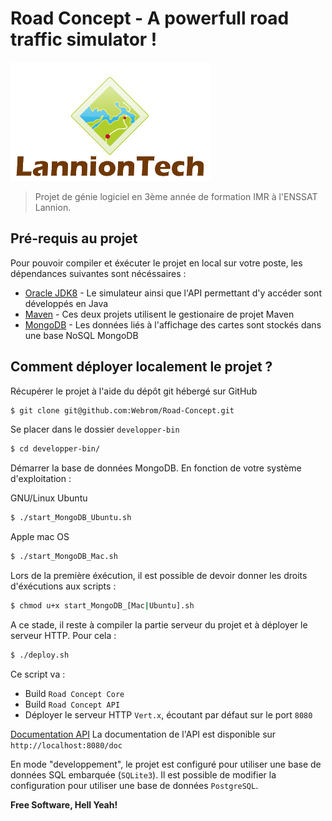 # Road Concept - A powerfull road traffic simulator !
![Powered by LannionTech](./misc/LannionTech.png)

> Projet de génie logiciel en 3ème année de formation IMR à l'ENSSAT Lannion.

## Pré-requis au projet
Pour pouvoir compiler et éxécuter le projet en local sur votre poste, les dépendances suivantes sont nécéssaires :
* [Oracle JDK8] - Le simulateur ainsi que l'API permettant d'y accéder sont développés en Java
* [Maven] - Ces deux projets utilisent le gestionaire de projet Maven
* [MongoDB] - Les données liés à l'affichage des cartes sont stockés dans une base NoSQL MongoDB

## Comment déployer localement le projet ?

Récupérer le projet à l'aide du dépôt git hébergé sur GitHub
```sh
$ git clone git@github.com:Webrom/Road-Concept.git
```
Se placer dans le dossier ```developper-bin```
```sh
$ cd developper-bin/
```
Démarrer la base de données MongoDB. En fonction de votre système d'exploitation :


GNU/Linux Ubuntu
```sh
$ ./start_MongoDB_Ubuntu.sh

```
Apple mac OS
```sh
$ ./start_MongoDB_Mac.sh
```
Lors de la première éxécution, il est possible de devoir donner les droits d'éxécutions aux scripts :
```sh
$ chmod u+x start_MongoDB_[Mac|Ubuntu].sh
```

A ce stade, il reste à compiler la partie serveur du projet et à déployer le serveur HTTP. Pour cela :
```sh
$ ./deploy.sh
```
Ce script va :
* Build ```Road Concept Core```
* Build ```Road Concept API```
* Déployer le serveur HTTP ```Vert.x```, écoutant par défaut sur le port ```8080```
    
[Documentation API] La documentation de l'API est disponible sur ```http://localhost:8080/doc```

En mode "developpement", le projet est configuré pour utiliser une base de données SQL embarquée (```SQLite3```). Il est possible de modifier la configuration pour utiliser une base de données ```PostgreSQL```.


**Free Software, Hell Yeah!**

[//]: # (These are reference links used in the body of this note and get stripped out when the markdown processor does its job. There is no need to format nicely because it shouldn't be seen. Thanks SO - http://stackoverflow.com/questions/4823468/store-comments-in-markdown-syntax)


   [Maven]: <https://maven.apache.org/>
   [Oracle JDK8]: <http://www.oracle.com/technetwork/java/javase/downloads/jdk8-downloads-2133151.html>
   [MongoDB]: <https://www.mongodb.com/>
   [Documentation API]: <http://localhost:8080/doc/>
